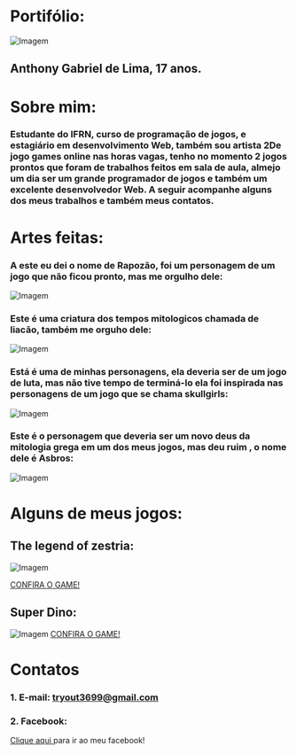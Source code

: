 # Portifólio:
 ![Imagem](minhafoto.jpg)
## Anthony Gabriel de Lima, 17 anos.

# Sobre mim:
### Estudante do IFRN, curso de programação de jogos, e estagiário em desenvolvimento Web, também sou artista 2De jogo games online nas horas vagas, tenho no momento 2 jogos prontos que foram de trabalhos feitos em sala de aula, almejo um dia ser um grande programador de jogos e também um excelente desenvolvedor Web. A seguir acompanhe alguns dos meus trabalhos e também meus contatos.

# Artes feitas:
### A este eu dei o nome de Rapozão, foi um personagem de um jogo que não ficou pronto, mas me orgulho dele:

![Imagem](Correndo-save-1.gif)

### Este é uma criatura dos tempos mitologicos chamada de liacão, também me orguho dele:
![Imagem](Liacaoo-andando.gif)

### Está é uma de minhas personagens, ela deveria ser de um jogo de luta, mas não tive tempo de terminá-lo ela foi inspirada nas personagens de um jogo que se chama skullgirls:
![Imagem](AGRVAI.gif)

### Este é o personagem que deveria ser um novo deus da mitologia grega em um dos meus jogos, mas deu ruim , o nome dele é Asbros:
![Imagem](AGRFOI.png)


# Alguns de meus jogos: 
## The legend of zestria:
![Imagem](The-Legend-Of-Zestria.png)

<a href = "https://gabfelix.github.io/The%20legend%20of%20zestria%202.0/" target = "_blank">  CONFIRA O GAME!  </a> 
## Super Dino:
![Imagem](Super-dino.png)
<a href = "https://lemuelmarques.github.io/SUPERDINO/" target = "_blank">  CONFIRA O GAME!  </a>
 <!-- 1. Adicionar um Link (url):
  [Clique aqui](https://pbs.twimg.com/profile_images/505770595422699521/n8bFETLR.jpeg)-->
  
 <!-- 2.Adicionar uma imagem da internet:
  ![Clique aqui](https://http2.mlstatic.com/caneca-porcelana-geek-simpsons-hommer-D_NQ_NP_646731-MLB26105730119_102017-F.jpg)-->
  
  <!--3. Adicionar uma imagem do computador (arquivo):
  ![Imagem](soul-eater-1.jpg)-->
 
  <!--4.Adicionar um link que seja a imagem:
  [![Imagem1](813479_1.jpg)](http://Twitter.com)-->
  
  <!--5.Adicionar um link que seja a imagem e que abra em uma nova guia:
  <a href = "http://google.com" target  = "_blank" > ![Imagem](soul-eater-1.jpg) </a> -->
  
# Contatos

### 1. E-mail: tryout3699@gmail.com
### 2. Facebook:
<a href = "https://www.facebook.com/anthony.gabriel.1272" target = "_blank">  Clique aqui  </a> para ir ao meu facebook!



